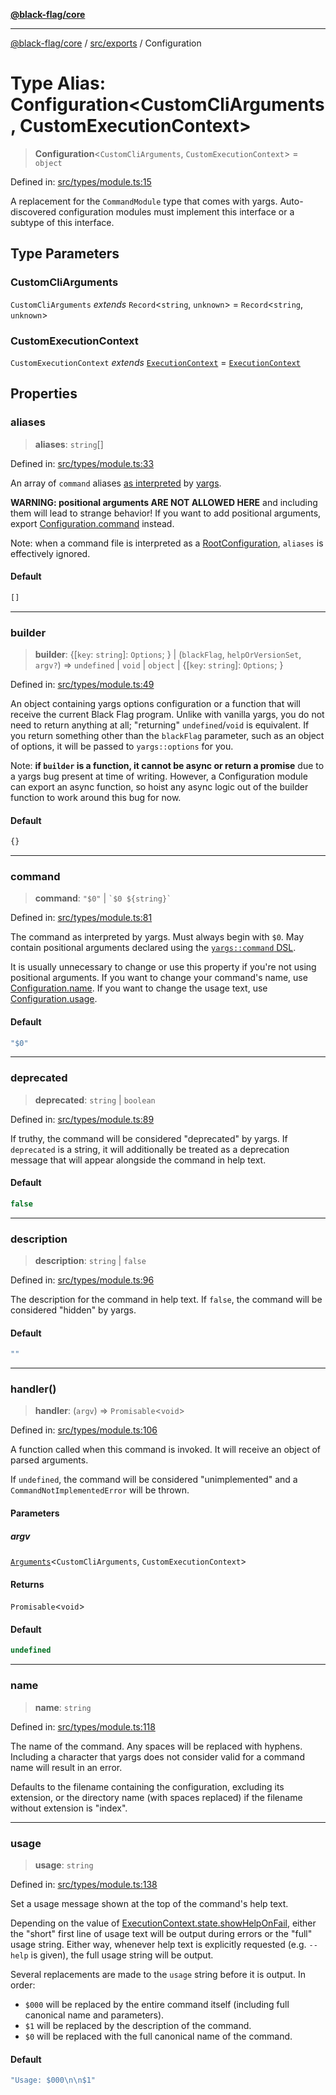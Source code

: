 [**@black-flag/core**](../../../README.md)

***

[@black-flag/core](../../../README.md) / [src/exports](../README.md) / Configuration

# Type Alias: Configuration\<CustomCliArguments, CustomExecutionContext\>

> **Configuration**\<`CustomCliArguments`, `CustomExecutionContext`\> = `object`

Defined in: [src/types/module.ts:15](https://github.com/Xunnamius/black-flag/blob/d6004b46e3ac5a451e4e0f05bf5c8726ce157ac9/src/types/module.ts#L15)

A replacement for the `CommandModule` type that comes with yargs.
Auto-discovered configuration modules must implement this interface or a
subtype of this interface.

## Type Parameters

### CustomCliArguments

`CustomCliArguments` *extends* `Record`\<`string`, `unknown`\> = `Record`\<`string`, `unknown`\>

### CustomExecutionContext

`CustomExecutionContext` *extends* [`ExecutionContext`](../util/type-aliases/ExecutionContext.md) = [`ExecutionContext`](../util/type-aliases/ExecutionContext.md)

## Properties

### aliases

> **aliases**: `string`[]

Defined in: [src/types/module.ts:33](https://github.com/Xunnamius/black-flag/blob/d6004b46e3ac5a451e4e0f05bf5c8726ce157ac9/src/types/module.ts#L33)

An array of `command` aliases [as
interpreted](https://github.com/yargs/yargs/pull/647) by
[yargs](https://github.com/yargs/yargs/blob/main/docs/advanced.md#command-aliases).

**WARNING: positional arguments ARE NOT ALLOWED HERE** and including them
will lead to strange behavior! If you want to add positional arguments,
export [Configuration.command](#command) instead.

Note: when a command file is interpreted as a [RootConfiguration](RootConfiguration.md),
`aliases` is effectively ignored.

#### Default

```ts
[]
```

***

### builder

> **builder**: \{[`key`: `string`]: `Options`; \} \| (`blackFlag`, `helpOrVersionSet`, `argv?`) => `undefined` \| `void` \| `object` \| \{[`key`: `string`]: `Options`; \}

Defined in: [src/types/module.ts:49](https://github.com/Xunnamius/black-flag/blob/d6004b46e3ac5a451e4e0f05bf5c8726ce157ac9/src/types/module.ts#L49)

An object containing yargs options configuration or a function that will
receive the current Black Flag program. Unlike with vanilla yargs, you do
not need to return anything at all; "returning" `undefined`/`void` is
equivalent. If you return something other than the `blackFlag` parameter,
such as an object of options, it will be passed to `yargs::options` for
you.

Note: **if `builder` is a function, it cannot be async or return a
promise** due to a yargs bug present at time of writing. However, a
Configuration module can export an async function, so hoist any
async logic out of the builder function to work around this bug for now.

#### Default

```ts
{}
```

***

### command

> **command**: `"$0"` \| `` `$0 ${string}` ``

Defined in: [src/types/module.ts:81](https://github.com/Xunnamius/black-flag/blob/d6004b46e3ac5a451e4e0f05bf5c8726ce157ac9/src/types/module.ts#L81)

The command as interpreted by yargs. Must always begin with `$0`. May
contain positional arguments declared using the [`yargs::command`
DSL](https://github.com/yargs/yargs/blob/main/docs/advanced.md#positional-arguments).

It is usually unnecessary to change or use this property if you're not
using positional arguments. If you want to change your command's name, use
[Configuration.name](#name). If you want to change the usage text, use
[Configuration.usage](#usage).

#### Default

```ts
"$0"
```

***

### deprecated

> **deprecated**: `string` \| `boolean`

Defined in: [src/types/module.ts:89](https://github.com/Xunnamius/black-flag/blob/d6004b46e3ac5a451e4e0f05bf5c8726ce157ac9/src/types/module.ts#L89)

If truthy, the command will be considered "deprecated" by yargs. If
`deprecated` is a string, it will additionally be treated as a deprecation
message that will appear alongside the command in help text.

#### Default

```ts
false
```

***

### description

> **description**: `string` \| `false`

Defined in: [src/types/module.ts:96](https://github.com/Xunnamius/black-flag/blob/d6004b46e3ac5a451e4e0f05bf5c8726ce157ac9/src/types/module.ts#L96)

The description for the command in help text. If `false`, the command will
be considered "hidden" by yargs.

#### Default

```ts
""
```

***

### handler()

> **handler**: (`argv`) => `Promisable`\<`void`\>

Defined in: [src/types/module.ts:106](https://github.com/Xunnamius/black-flag/blob/d6004b46e3ac5a451e4e0f05bf5c8726ce157ac9/src/types/module.ts#L106)

A function called when this command is invoked. It will receive an object
of parsed arguments.

If `undefined`, the command will be considered "unimplemented" and a
`CommandNotImplementedError` will be thrown.

#### Parameters

##### argv

[`Arguments`](Arguments.md)\<`CustomCliArguments`, `CustomExecutionContext`\>

#### Returns

`Promisable`\<`void`\>

#### Default

```ts
undefined
```

***

### name

> **name**: `string`

Defined in: [src/types/module.ts:118](https://github.com/Xunnamius/black-flag/blob/d6004b46e3ac5a451e4e0f05bf5c8726ce157ac9/src/types/module.ts#L118)

The name of the command. Any spaces will be replaced with hyphens.
Including a character that yargs does not consider valid for a
command name will result in an error.

Defaults to the filename containing the configuration, excluding its
extension, or the directory name (with spaces replaced) if the
filename without extension is "index".

***

### usage

> **usage**: `string`

Defined in: [src/types/module.ts:138](https://github.com/Xunnamius/black-flag/blob/d6004b46e3ac5a451e4e0f05bf5c8726ce157ac9/src/types/module.ts#L138)

Set a usage message shown at the top of the command's help text.

Depending on the value of
[ExecutionContext.state.showHelpOnFail](https://github.com/Xunnamius/black-flag/blob/main/docs/api/src/exports/util/type-aliases/ExecutionContext.md#showhelponfail),
either the "short" first line of usage text will be output during errors or
the "full" usage string. Either way, whenever help text is explicitly
requested (e.g. `--help` is given), the full usage string will be output.

Several replacements are made to the `usage` string before it is output. In
order:

- `$000` will be replaced by the entire command itself (including full
  canonical name and parameters).
- `$1` will be replaced by the description of the command.
- `$0` will be replaced with the full canonical name of the command.

#### Default

```ts
"Usage: $000\n\n$1"
```
